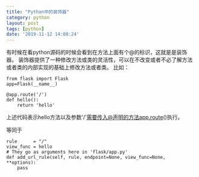 ```yaml
---
title: "Python中的装饰器"
category: python
layout: post
tags: [python]
date: '2019-11-12 14:00:24'
---
```


有时候在看python源码的时候会看到在方法上面有个@的标识，这就是是装饰器。
装饰器提供了一种修改方法或类的灵活性，可以在不改变或者不必了解方法或者类的内部实现的基础上修改方法或者类。
比如：
```
from flask import Flask
app=Flask(__name__)

@app.route('/')
def hello():
    return 'hello'
```

上述代码表示hello方法以及参数'/'需要传入@声明的方法app.route()执行。

等同于
```
rule      = "/"
view_func = hello
# They go as arguments here in 'flask/app.py'
def add_url_rule(self, rule, endpoint=None, view_func=None, **options):
    pass
```
